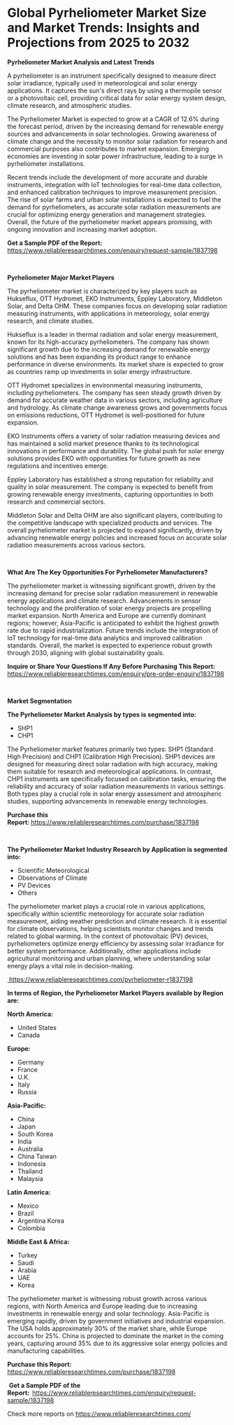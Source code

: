<p><h1>Global Pyrheliometer Market Size and Market Trends: Insights and Projections from 2025 to 2032</h1></p><p><strong>Pyrheliometer Market Analysis and Latest Trends</strong></p>
<p><p>A pyrheliometer is an instrument specifically designed to measure direct solar irradiance, typically used in meteorological and solar energy applications. It captures the sun's direct rays by using a thermopile sensor or a photovoltaic cell, providing critical data for solar energy system design, climate research, and atmospheric studies.</p><p>The Pyrheliometer Market is expected to grow at a CAGR of 12.6% during the forecast period, driven by the increasing demand for renewable energy sources and advancements in solar technologies. Growing awareness of climate change and the necessity to monitor solar radiation for research and commercial purposes also contributes to market expansion. Emerging economies are investing in solar power infrastructure, leading to a surge in pyrheliometer installations.</p><p>Recent trends include the development of more accurate and durable instruments, integration with IoT technologies for real-time data collection, and enhanced calibration techniques to improve measurement precision. The rise of solar farms and urban solar installations is expected to fuel the demand for pyrheliometers, as accurate solar radiation measurements are crucial for optimizing energy generation and management strategies. Overall, the future of the pyrheliometer market appears promising, with ongoing innovation and increasing market adoption.</p></p>
<p><strong>Get a Sample PDF of the Report:&nbsp;</strong> <a href="https://www.reliableresearchtimes.com/enquiry/request-sample/1837198?utm_campaign=2267&utm_medium=2&utm_source=Github&utm_content=ia&utm_term=06042025&utm_id=pyrheliometer">https://www.reliableresearchtimes.com/enquiry/request-sample/1837198</a></p>
<p>&nbsp;</p>
<p><strong>Pyrheliometer Major Market Players</strong></p>
<p><p>The pyrheliometer market is characterized by key players such as Hukseflux, OTT Hydromet, EKO Instruments, Eppley Laboratory, Middleton Solar, and Delta OHM. These companies focus on developing solar radiation measuring instruments, with applications in meteorology, solar energy research, and climate studies.</p><p>Hukseflux is a leader in thermal radiation and solar energy measurement, known for its high-accuracy pyrheliometers. The company has shown significant growth due to the increasing demand for renewable energy solutions and has been expanding its product range to enhance performance in diverse environments. Its market share is expected to grow as countries ramp up investments in solar energy infrastructure.</p><p>OTT Hydromet specializes in environmental measuring instruments, including pyrheliometers. The company has seen steady growth driven by demand for accurate weather data in various sectors, including agriculture and hydrology. As climate change awareness grows and governments focus on emissions reductions, OTT Hydromet is well-positioned for future expansion.</p><p>EKO Instruments offers a variety of solar radiation measuring devices and has maintained a solid market presence thanks to its technological innovations in performance and durability. The global push for solar energy solutions provides EKO with opportunities for future growth as new regulations and incentives emerge.</p><p>Eppley Laboratory has established a strong reputation for reliability and quality in solar measurement. The company is expected to benefit from growing renewable energy investments, capturing opportunities in both research and commercial sectors.</p><p>Middleton Solar and Delta OHM are also significant players, contributing to the competitive landscape with specialized products and services. The overall pyrheliometer market is projected to expand significantly, driven by advancing renewable energy policies and increased focus on accurate solar radiation measurements across various sectors.</p></p>
<p>&nbsp;</p>
<p><strong>What Are The Key Opportunities For Pyrheliometer Manufacturers?</strong></p>
<p><p>The pyrheliometer market is witnessing significant growth, driven by the increasing demand for precise solar radiation measurement in renewable energy applications and climate research. Advancements in sensor technology and the proliferation of solar energy projects are propelling market expansion. North America and Europe are currently dominant regions; however, Asia-Pacific is anticipated to exhibit the highest growth rate due to rapid industrialization. Future trends include the integration of IoT technology for real-time data analytics and improved calibration standards. Overall, the market is expected to experience robust growth through 2030, aligning with global sustainability goals.</p></p>
<p><strong>Inquire or Share Your Questions If Any Before Purchasing This Report:</strong> <a href="https://www.reliableresearchtimes.com/enquiry/pre-order-enquiry/1837198?utm_campaign=2267&utm_medium=2&utm_source=Github&utm_content=ia&utm_term=06042025&utm_id=pyrheliometer">https://www.reliableresearchtimes.com/enquiry/pre-order-enquiry/1837198</a></p>
<p>&nbsp;</p>
<p><strong>Market Segmentation</strong></p>
<p><strong>The Pyrheliometer Market Analysis by types is segmented into:</strong></p>
<p><ul><li>SHP1</li><li>CHP1</li></ul></p>
<p><p>The Pyrheliometer market features primarily two types: SHP1 (Standard High Precision) and CHP1 (Calibration High Precision). SHP1 devices are designed for measuring direct solar radiation with high accuracy, making them suitable for research and meteorological applications. In contrast, CHP1 instruments are specifically focused on calibration tasks, ensuring the reliability and accuracy of solar radiation measurements in various settings. Both types play a crucial role in solar energy assessment and atmospheric studies, supporting advancements in renewable energy technologies.</p></p>
<p><strong>Purchase this Report:&nbsp;</strong><a href="https://www.reliableresearchtimes.com/purchase/1837198?utm_campaign=2267&utm_medium=2&utm_source=Github&utm_content=ia&utm_term=06042025&utm_id=pyrheliometer">https://www.reliableresearchtimes.com/purchase/1837198</a></p>
<p>&nbsp;</p>
<p><strong>The Pyrheliometer Market Industry Research by Application is segmented into:</strong></p>
<p><ul><li>Scientific Meteorological</li><li>Observations of Climate</li><li>PV Devices</li><li>Others</li></ul></p>
<p><p>The pyrheliometer market plays a crucial role in various applications, specifically within scientific meteorology for accurate solar radiation measurement, aiding weather prediction and climate research. It is essential for climate observations, helping scientists monitor changes and trends related to global warming. In the context of photovoltaic (PV) devices, pyrheliometers optimize energy efficiency by assessing solar irradiance for better system performance. Additionally, other applications include agricultural monitoring and urban planning, where understanding solar energy plays a vital role in decision-making.</p></p>
<p><a href="https://www.reliableresearchtimes.com/pyrheliometer-r1837198?utm_campaign=2267&utm_medium=2&utm_source=Github&utm_content=ia&utm_term=06042025&utm_id=pyrheliometer">&nbsp;https://www.reliableresearchtimes.com/pyrheliometer-r1837198</a></p>
<p><strong>In terms of Region, the Pyrheliometer Market Players available by Region are:</strong></p>
<p>
    <p> <strong> North America: </strong>
        <ul>
            <li>United States</li>
            <li>Canada</li>
        </ul>
        </p> 
    <p> <strong> Europe: </strong>
        <ul>
            <li>Germany</li>
            <li>France</li>
            <li>U.K.</li>
            <li>Italy</li>
            <li>Russia</li>
        </ul>
        </p> 
    <p> <strong> Asia-Pacific: </strong>
        <ul>
            <li>China</li>
            <li>Japan</li>
            <li>South Korea</li>
            <li>India</li>
            <li>Australia</li>
            <li>China Taiwan</li>
            <li>Indonesia</li>
            <li>Thailand</li>
            <li>Malaysia</li>
        </ul>
        </p> 
    <p> <strong> Latin America: </strong>
        <ul>
            <li>Mexico</li>
            <li>Brazil</li>
            <li>Argentina Korea</li>
            <li>Colombia</li>
        </ul>
        </p> 
    <p> <strong> Middle East & Africa: </strong>
        <ul>
            <li>Turkey</li>
            <li>Saudi</li>
            <li>Arabia</li>
            <li>UAE</li>
            <li>Korea</li>
        </ul>
    </p>
    </p>
<p><p>The pyrheliometer market is witnessing robust growth across various regions, with North America and Europe leading due to increasing investments in renewable energy and solar technology. Asia-Pacific is emerging rapidly, driven by government initiatives and industrial expansion. The USA holds approximately 30% of the market share, while Europe accounts for 25%. China is projected to dominate the market in the coming years, capturing around 35% due to its aggressive solar energy policies and manufacturing capabilities. </p></p>
<p><strong>Purchase this Report: </strong><a href="https://www.reliableresearchtimes.com/purchase/1837198?utm_campaign=2267&utm_medium=2&utm_source=Github&utm_content=ia&utm_term=06042025&utm_id=pyrheliometer">https://www.reliableresearchtimes.com/purchase/1837198</a></p>
<p>&nbsp;<strong>Get a Sample PDF of the Report:&nbsp;&nbsp;</strong><a href="https://www.reliableresearchtimes.com/enquiry/request-sample/1837198?utm_campaign=2267&utm_medium=2&utm_source=Github&utm_content=ia&utm_term=06042025&utm_id=pyrheliometer">https://www.reliableresearchtimes.com/enquiry/request-sample/1837198</a></p>
<p><strong></strong></p>
<p>Check more reports on <a href="https://www.reliableresearchtimes.com/?utm_campaign=2267&utm_medium=2&utm_source=Github&utm_content=ia&utm_term=06042025&utm_id=pyrheliometer">https://www.reliableresearchtimes.com/</a></p>